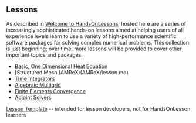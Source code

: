 
Lessons   
------------

As described in [Welcome to HandsOnLessons](../README.md), hosted here are a series of increasingly sophisticated hands-on lessons aimed at helping users of all experience levels learn to use a variety of high-performance scientific software packages for solving complex numerical problems.  This collection is just beginning; over time, more lessons will be provided to cover other important topics and packages.  

* [Basic, One Dimensional Heat Equation](hand_coded_heat/lesson.md)
* [Structured Mesh (AMReX)(AMReX/lesson.md)
* [Time Integrators](time_integrators/lesson.md)
* [Algebraic Multigrid](AMG/lesson.md)
* [Finite Elements Convergence](convergence/lesson.md)
* [Adjoint Solvers](adjoint/lesson.md)



[Lesson Template](lesson_template/lesson.md) -- intended for lesson developers, not for HandsOnLesson learners
